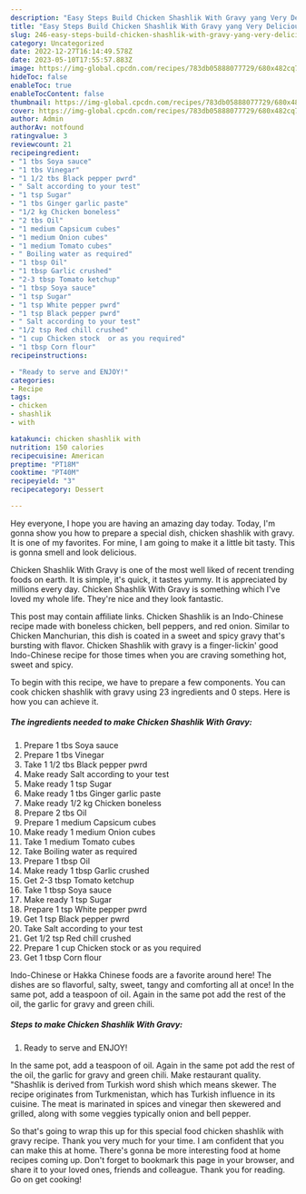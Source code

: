```yaml
---
description: "Easy Steps Build Chicken Shashlik With Gravy yang Very Delicious"
title: "Easy Steps Build Chicken Shashlik With Gravy yang Very Delicious"
slug: 246-easy-steps-build-chicken-shashlik-with-gravy-yang-very-delicious
category: Uncategorized
date: 2022-12-27T16:14:49.578Z
date: 2023-05-10T17:55:57.883Z
image: https://img-global.cpcdn.com/recipes/783db05888077729/680x482cq70/chicken-shashlik-with-gravy-recipe-main-photo.jpg
hideToc: false
enableToc: true
enableTocContent: false
thumbnail: https://img-global.cpcdn.com/recipes/783db05888077729/680x482cq70/chicken-shashlik-with-gravy-recipe-main-photo.jpg
cover: https://img-global.cpcdn.com/recipes/783db05888077729/680x482cq70/chicken-shashlik-with-gravy-recipe-main-photo.jpg
author: Admin
authorAv: notfound
ratingvalue: 3
reviewcount: 21
recipeingredient:
- "1 tbs Soya sauce"
- "1 tbs Vinegar"
- "1 1/2 tbs Black pepper pwrd"
- " Salt according to your test"
- "1 tsp Sugar"
- "1 tbs Ginger garlic paste"
- "1/2 kg Chicken boneless"
- "2 tbs Oil"
- "1 medium Capsicum cubes"
- "1 medium Onion cubes"
- "1 medium Tomato cubes"
- " Boiling water as required"
- "1 tbsp Oil"
- "1 tbsp Garlic crushed"
- "2-3 tbsp Tomato ketchup"
- "1 tbsp Soya sauce"
- "1 tsp Sugar"
- "1 tsp White pepper pwrd"
- "1 tsp Black pepper pwrd"
- " Salt according to your test"
- "1/2 tsp Red chill crushed"
- "1 cup Chicken stock  or as you required"
- "1 tbsp Corn flour"
recipeinstructions:

- "Ready to serve and ENJOY!"
categories:
- Recipe
tags:
- chicken
- shashlik
- with

katakunci: chicken shashlik with 
nutrition: 150 calories
recipecuisine: American
preptime: "PT18M"
cooktime: "PT40M"
recipeyield: "3"
recipecategory: Dessert

---
```



Hey everyone, I hope you are having an amazing day today. Today, I'm gonna show you how to prepare a special dish, chicken shashlik with gravy. It is one of my favorites. For mine, I am going to make it a little bit tasty. This is gonna smell and look delicious.

Chicken Shashlik With Gravy is one of the most well liked of recent trending foods on earth. It is simple, it's quick, it tastes yummy. It is appreciated by millions every day. Chicken Shashlik With Gravy is something which I've loved my whole life. They're nice and they look fantastic.

This post may contain affiliate links. Chicken Shashlik is an Indo-Chinese recipe made with boneless chicken, bell peppers, and red onion. Similar to Chicken Manchurian, this dish is coated in a sweet and spicy gravy that&#39;s bursting with flavor. Chicken Shashlik with gravy is a finger-lickin&#39; good Indo-Chinese recipe for those times when you are craving something hot, sweet and spicy.


To begin with this recipe, we have to prepare a few components. You can cook chicken shashlik with gravy using 23 ingredients and 0 steps. Here is how you can achieve it.

<!--inarticleads1-->

##### The ingredients needed to make Chicken Shashlik With Gravy:

1. Prepare 1 tbs Soya sauce
1. Prepare 1 tbs Vinegar
1. Take 1 1/2 tbs Black pepper pwrd
1. Make ready  Salt according to your test
1. Make ready 1 tsp Sugar
1. Make ready 1 tbs Ginger garlic paste
1. Make ready 1/2 kg Chicken boneless
1. Prepare 2 tbs Oil
1. Prepare 1 medium Capsicum cubes
1. Make ready 1 medium Onion cubes
1. Take 1 medium Tomato cubes
1. Take  Boiling water as required
1. Prepare 1 tbsp Oil
1. Make ready 1 tbsp Garlic crushed
1. Get 2-3 tbsp Tomato ketchup
1. Take 1 tbsp Soya sauce
1. Make ready 1 tsp Sugar
1. Prepare 1 tsp White pepper pwrd
1. Get 1 tsp Black pepper pwrd
1. Take  Salt according to your test
1. Get 1/2 tsp Red chill crushed
1. Prepare 1 cup Chicken stock  or as you required
1. Get 1 tbsp Corn flour


Indo-Chinese or Hakka Chinese foods are a favorite around here! The dishes are so flavorful, salty, sweet, tangy and comforting all at once! In the same pot, add a teaspoon of oil. Again in the same pot add the rest of the oil, the garlic for gravy and green chili. 

<!--inarticleads2-->

##### Steps to make Chicken Shashlik With Gravy:


1. Ready to serve and ENJOY!

In the same pot, add a teaspoon of oil. Again in the same pot add the rest of the oil, the garlic for gravy and green chili. Make restaurant quality. &#34;Shashlik is derived from Turkish word shish which means skewer. The recipe originates from Turkmenistan, which has Turkish influence in its cuisine. The meat is marinated in spices and vinegar then skewered and grilled, along with some veggies typically onion and bell pepper. 

So that's going to wrap this up for this special food chicken shashlik with gravy recipe. Thank you very much for your time. I am confident that you can make this at home. There's gonna be more interesting food at home recipes coming up. Don't forget to bookmark this page in your browser, and share it to your loved ones, friends and colleague. Thank you for reading. Go on get cooking!
